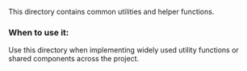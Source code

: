 This directory contains common utilities and helper functions.

### When to use it:
Use this directory when implementing widely used utility functions or shared components across the project.